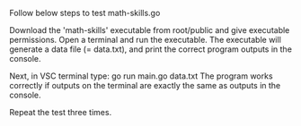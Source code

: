 Follow below steps to test math-skills.go

Download the 'math-skills' executable from root/public and give executable permissions.
Open a terminal and run the executable. The executable will generate a data file (= data.txt), and print the correct program outputs in the console.

Next, in VSC terminal type: go run main.go data.txt
The program works correctly if outputs on the terminal are exactly the same as outputs in the console. 

Repeat the test three times.
